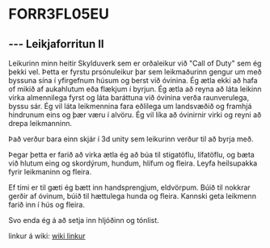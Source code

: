 # FORR3FL05EU
## --- Leikjaforritun II 

Leikurinn minn heitir Skylduverk sem er orðaleikur við  "Call of Duty" sem ég þekki vel.
Þetta er fyrstu prsónuleikur þar sem leikmaðurinn gengur um með byssuna sína í yfirgefnum húsum og berst við óvinina.
Ég ætla ekki að hafa of mikið af aukahlutum eða flækjum í byrjun.  Ég ætla að reyna að láta leikinn virka almennilega fyrst og
láta baráttuna við óvinina verða raunverulega, byssu sár.  Ég vil láta leikmennina fara eðlilega um landsvæðið og framhjá hindrunum eins 
og þær væru í alvöru.  Ég vil líka að óvinirnir virki og reyni að drepa leikmanninn.

Það verður bara einn skjár í 3d unity sem leikurinn verður til að byrja með.

Þegar þetta er farið að virka ætla ég að búa til stigatöflu, lífatöflu, og bæta við hlutum eing og skordýrum, hundum, hlífum og fleira.
Leyfa heilsupakka fyrir leikmaninn og fleira.

Ef tími er til gæti ég bætt inn handsprengjum, eldvörpum.  Búið til nokkrar gerðir af óvinum, búið til hættulega hunda og fleira. 
Kannski geta leikmenn farið inn í hús og fleira.

Svo enda ég á að setja inn hljóðinn og tónlist.

linkur á wiki: [wiki linkur](https://github.com/Arijons/FORR3FL05EU/wiki)
